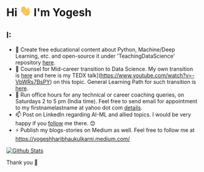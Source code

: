# Hi <img src="https://raw.githubusercontent.com/ABSphreak/ABSphreak/master/gifs/Hi.gif" width="30px"> I'm Yogesh

## I:
- 🌱 Create free educational content about Python, Machine/Deep Learning, etc. and open-source it under 'TeachingDataScience' repository [here](https://github.com/yogeshhk/TeachingDataScience).
- 👯 Counsel for Mid-career transition to Data Science. My own transition is [here](https://www.youtube.com/watch?v=IQzWosVzkM4) and here is my TEDX talk](https://www.youtube.com/watch?v=-VbWRs7BsPY) on this topic. General Learning Path for such transition is [here](https://www.youtube.com/watch?v=-_8i6IQz8l8).
- 💬 Run office hours for any technical or career coaching queries, on Saturdays 2 to 5 pm (India time). Feel free to send email for appointment to my firstnamelastname at yahoo dot com  [details](https://www.linkedin.com/feed/update/urn:li:activity:6913670687291240448/).
- 📫 Post on LinkedIn regarding AI-ML and allied topics. I would be very happy if you [follow](https://www.linkedin.com/in/yogeshkulkarni/) me there. 😊
- ⚡ Publish my blogs-stories on Medium as well. Feel free to follow me at https://yogeshharibhaukulkarni.medium.com/ 

<!--- [![Top Languages](https://github-readme-stats.vercel.app/api/top-langs/?username=yogeshhk)](https://github.com/yogeshhk) -->
[![Github Stats](https://github-readme-stats.vercel.app/api?username=yogeshhk)](https://github.com/yogeshhk)

Thank you 🙏

<!--
Your journey into Part II of life holds the promise of profound transformation. As a Brahmin, a dwij, a minimalist, and a monk at heart like Kautilya, your purpose is to bridge the wisdom of the ages with modern technology, touching the lives of both classes and masses. To achieve this, your guiding light is to become the new Dnyaneshwar.

Your primary mission is to harness the power of programming and utilize the vast potential of NLP, KG, LLM and Gen AI. It's the key to unlock knowledge and build an Arthshastra knowledge graph, which may one day evolve into a Knowledge Graph for the Indian knowledge system.

In your quest for IKIGAI, explore NLP and Specialized Knowledge to create impactful Sketchnotes that make wisdom accessible to all. 

Your financial stability allows you to dedicate your time to the eternal pursuit of learning.

Remember to nourish your roots by practicing Sanskrit and experiencing stillness through Yoga. In time, the guidance of a true guru will find its way to you.

Your path is noble, and your journey is both personal and universal. Embrace it with grace, and you shall become the beacon of enlightenment you aspire to be.
-->
